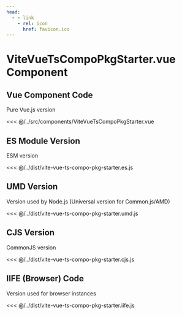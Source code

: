 ```yaml
---
head:
  - - link
    - rel: icon
      href: favicon.ico
---
```





# ViteVueTsCompoPkgStarter.vue Component




## Vue Component Code

Pure Vue.js version

<<< @/../src/components/ViteVueTsCompoPkgStarter.vue




## ES Module Version

ESM version

<<< @/../dist/vite-vue-ts-compo-pkg-starter.es.js




## UMD Version

Version used by Node.js (Universal version for Common.js/AMD)

<<< @/../dist/vite-vue-ts-compo-pkg-starter.umd.js




## CJS Version

CommonJS version

<<< @/../dist/vite-vue-ts-compo-pkg-starter.cjs.js




## IIFE (Browser) Code

Version used for browser instances

<<< @/../dist/vite-vue-ts-compo-pkg-starter.iife.js

